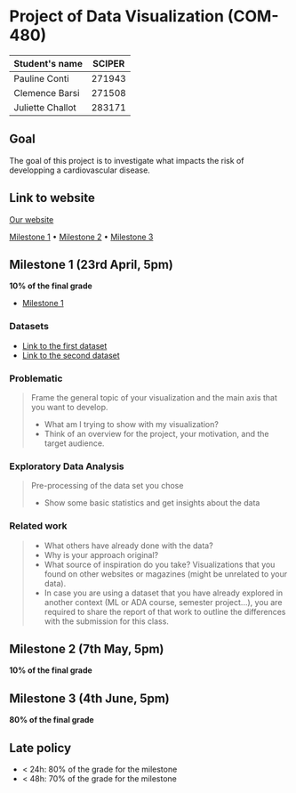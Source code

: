 # Project of Data Visualization (COM-480)

| Student's name | SCIPER |
| -------------- | ------ |
|Pauline Conti |271943|
|Clemence Barsi |271508 |
|Juliette Challot|283171 |

## Goal

The goal of this project is to investigate what impacts the risk of developping a cardiovascular disease.

## Link to website

[Our website](https://github.com/com-480-data-visualization/data-visualization-project-2021-cbc/index.html)

[Milestone 1](#milestone-1) • [Milestone 2](#milestone-2) • [Milestone 3](#milestone-3)

## Milestone 1 (23rd April, 5pm)

**10% of the final grade**

* [Milestone 1](https://github.com/com-480-data-visualization/data-visualization-project-2021-cbc/blob/master/Milestones/Milestone%201.pdf)

### Datasets

 * [Link to the first dataset](https://www.kaggle.com/sulianova/cardiovascular-disease-dataset)
 * [Link to the second dataset](https://www.who.int/data/data-collection-tools/who-mortality-database)

### Problematic

> Frame the general topic of your visualization and the main axis that you want to develop.
> - What am I trying to show with my visualization?
> - Think of an overview for the project, your motivation, and the target audience.

### Exploratory Data Analysis

> Pre-processing of the data set you chose
> - Show some basic statistics and get insights about the data

### Related work


> - What others have already done with the data?
> - Why is your approach original?
> - What source of inspiration do you take? Visualizations that you found on other websites or magazines (might be unrelated to your data).
> - In case you are using a dataset that you have already explored in another context (ML or ADA course, semester project...), you are required to share the report of that work to outline the differences with the submission for this class.

## Milestone 2 (7th May, 5pm)

**10% of the final grade**


## Milestone 3 (4th June, 5pm)

**80% of the final grade**


## Late policy

- < 24h: 80% of the grade for the milestone
- < 48h: 70% of the grade for the milestone

